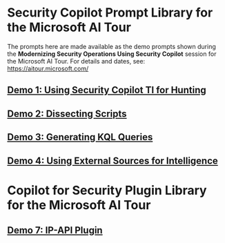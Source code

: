 # Security Copilot Prompt Library for the Microsoft AI Tour

The prompts here are made available as the demo prompts shown during the **Modernizing Security Operations Using Security Copilot** session for the Microsoft AI Tour. For details and dates, see: https://aitour.microsoft.com/

## <a href="https://github.com/microsoft/aitour-modern-security-with-copilot/blob/main/Demos/Prompts/Hunting.md" target="_blank">Demo 1: Using Security Copilot TI for Hunting</a>

## <a href="https://github.com/microsoft/aitour-modern-security-with-copilot/blob/main/Demos/Prompts/Dissecting_Scripts.md" target="_blank">Demo 2: Dissecting Scripts</a>

## <a href="https://github.com/microsoft/aitour-modern-security-with-copilot/blob/main/Demos/Prompts/Generate_KQL.md" target="_blank">Demo 3: Generating KQL Queries</a>

## <a href="https://github.com/microsoft/aitour-modern-security-with-copilot/blob/main/Demos/Prompts/External_Sources.md" target="_blank">Demo 4: Using External Sources for Intelligence</a>


# Copilot for Security Plugin Library for the Microsoft AI Tour

## <a href="https://github.com/microsoft/aitour-modern-security-with-copilot/tree/main/Demos/Plugins/IP-API" target="_blank">Demo 7: IP-API Plugin</a>
